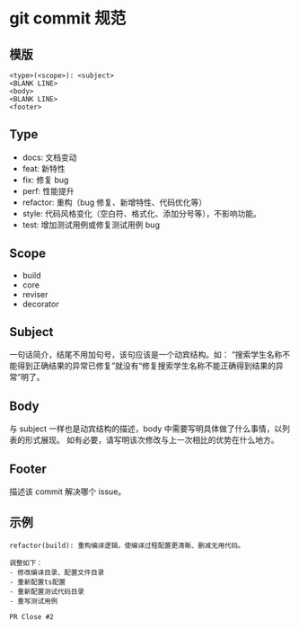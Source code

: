 # git commit 规范

## 模版

```
<type>(<scope>): <subject>
<BLANK LINE>
<body>
<BLANK LINE>
<footer>
```

## Type

- docs: 文档变动
- feat: 新特性
- fix: 修复 bug
- perf: 性能提升
- refactor: 重构（bug 修复、新增特性、代码优化等）
- style: 代码风格变化（空白符、格式化、添加分号等），不影响功能。
- test: 增加测试用例或修复测试用例 bug

## Scope

- build
- core
- reviser
- decorator

## Subject

一句话简介，结尾不用加句号，该句应该是一个动宾结构。如：
“搜索学生名称不能得到正确结果的异常已修复”就没有“修复搜索学生名称不能正确得到结果的异常”明了。

## Body

与 subject 一样也是动宾结构的描述，body 中需要写明具体做了什么事情，以列表的形式展现。
如有必要，请写明该次修改与上一次相比的优势在什么地方。

## Footer

描述该 commit 解决哪个 issue。

## 示例

```
refactor(build): 重构编译逻辑，使编译过程配置更清晰、删减无用代码。

调整如下：
- 修改编译目录、配置文件目录
- 重新配置ts配置
- 重新配置测试代码目录
- 重写测试用例

PR Close #2
```
